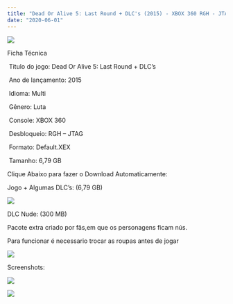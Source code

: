 ```yaml
---
title: "Dead Or Alive 5: Last Round + DLC's (2015) - XBOX 360 RGH - JTAG"
date: "2020-06-01"
---
```


![](https://1.bp.blogspot.com/-swgbgOlrL94/XtWLXfl_BUI/AAAAAAAAI84/uukjfGYeoj4AMhwHg5hBEqHMIwzbktoLgCK4BGAsYHg/s320/323662_256x361.jpg)

Ficha Técnica

 Titulo do jogo: Dead Or Alive 5: Last Round + DLC’s

 Ano de lançamento: 2015

 Idioma: Multi

 Gênero: Luta

 Console: XBOX 360

 Desbloqueio: RGH – JTAG

 Formato: Default.XEX

 Tamanho: 6,79 GB

Clique Abaixo para fazer o Download Automaticamente:

Jogo + Algumas DLC’s: (6,79 GB)

[![](https://1.bp.blogspot.com/-eNerQjlxWXg/Xsyoy1YwxPI/AAAAAAAAG8o/qs-0XGNQDR4jSn0uGinE3EzKZZ6GoZnEACPcBGAYYCw/s1600/LINK1.png)](https://zee.gl/60T94)

DLC Nude: (300 MB) 

Pacote extra criado por fâs,em que os personagens ficam nús.

Para funcionar é necessario trocar as roupas antes de jogar  

[![](https://1.bp.blogspot.com/-eNerQjlxWXg/Xsyoy1YwxPI/AAAAAAAAG8o/qs-0XGNQDR4jSn0uGinE3EzKZZ6GoZnEACPcBGAYYCw/s1600/LINK1.png)](https://zee.gl/ol42S)

Screenshots:

[![](https://1.bp.blogspot.com/-0aeBUh8ONt0/XtWLYQrrWBI/AAAAAAAAI9A/YYz1zKKENQI2VF59vgrguQZGsWF3LSW9gCK4BGAsYHg/w400-h225/maxresdefault{df0b4067d4cf89da3ca8e6c7a68e90e99b01985f87ec33497998002e9f13b411}2B{df0b4067d4cf89da3ca8e6c7a68e90e99b01985f87ec33497998002e9f13b411}25281{df0b4067d4cf89da3ca8e6c7a68e90e99b01985f87ec33497998002e9f13b411}2529.jpg)](https://1.bp.blogspot.com/-0aeBUh8ONt0/XtWLYQrrWBI/AAAAAAAAI9A/YYz1zKKENQI2VF59vgrguQZGsWF3LSW9gCK4BGAsYHg/maxresdefault{df0b4067d4cf89da3ca8e6c7a68e90e99b01985f87ec33497998002e9f13b411}2B{df0b4067d4cf89da3ca8e6c7a68e90e99b01985f87ec33497998002e9f13b411}25281{df0b4067d4cf89da3ca8e6c7a68e90e99b01985f87ec33497998002e9f13b411}2529.jpg)

![](https://1.bp.blogspot.com/-LOVjSCfezb4/XtWLWUBxd1I/AAAAAAAAI80/NTPu8xyTkBEKq8jN2LJSsbgm5guLnbknQCK4BGAsYHg/w400-h225/323662_256x3fdsfsdfsdfd61.jpg)
